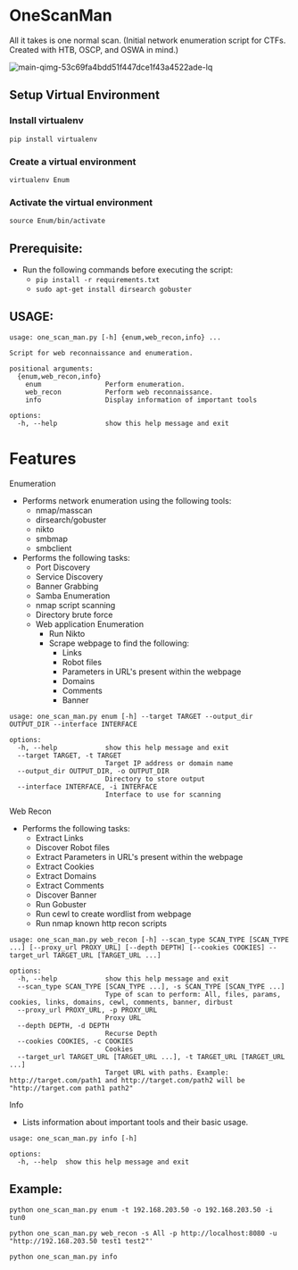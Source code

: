 # OneScanMan
All it takes is one normal scan. (Initial network enumeration script for CTFs. Created with HTB, OSCP, and OSWA in mind.)

![main-qimg-53c69fa4bdd51f447dce1f43a4522ade-lq](https://github.com/khyatiparekh/OneScanMan/assets/3457866/3735b8e0-bcbd-474f-8976-4832425ea420)

## Setup Virtual Environment
### Install virtualenv
```pip install virtualenv```

### Create a virtual environment
```virtualenv Enum```

### Activate the virtual environment
```source Enum/bin/activate```

## Prerequisite:
- Run the following commands before executing the script:
    - ``` pip install -r requirements.txt ```
    - ``` sudo apt-get install dirsearch gobuster ```
 
## USAGE: 
```
usage: one_scan_man.py [-h] {enum,web_recon,info} ...

Script for web reconnaissance and enumeration.

positional arguments:
  {enum,web_recon,info}
    enum                Perform enumeration.
    web_recon           Perform web reconnaissance.
    info                Display information of important tools

options:
  -h, --help            show this help message and exit
```

# Features
Enumeration
- Performs network enumeration using the following tools:
     - nmap/masscan
     - dirsearch/gobuster
     - nikto
     - smbmap
     - smbclient
- Performs the following tasks:
     - Port Discovery
     - Service Discovery
     - Banner Grabbing
     - Samba Enumeration
     - nmap script scanning
     - Directory brute force
     - Web application Enumeration
          - Run Nikto
          - Scrape webpage to find the following:
               - Links
               - Robot files
               - Parameters in URL's present within the webpage
               - Domains
               - Comments
               - Banner
```
usage: one_scan_man.py enum [-h] --target TARGET --output_dir OUTPUT_DIR --interface INTERFACE

options:
  -h, --help            show this help message and exit
  --target TARGET, -t TARGET
                        Target IP address or domain name
  --output_dir OUTPUT_DIR, -o OUTPUT_DIR
                        Directory to store output
  --interface INTERFACE, -i INTERFACE
                        Interface to use for scanning
```

           
Web Recon
- Performs the following tasks:
   - Extract Links
   - Discover Robot files
   - Extract Parameters in URL's present within the webpage
   - Extract Cookies
   - Extract Domains
   - Extract Comments
   - Discover Banner
   - Run Gobuster
   - Run cewl to create wordlist from webpage
   - Run nmap known http recon scripts
```
usage: one_scan_man.py web_recon [-h] --scan_type SCAN_TYPE [SCAN_TYPE ...] [--proxy_url PROXY_URL] [--depth DEPTH] [--cookies COOKIES] --target_url TARGET_URL [TARGET_URL ...]

options:
  -h, --help            show this help message and exit
  --scan_type SCAN_TYPE [SCAN_TYPE ...], -s SCAN_TYPE [SCAN_TYPE ...]
                        Type of scan to perform: All, files, params, cookies, links, domains, cewl, comments, banner, dirbust
  --proxy_url PROXY_URL, -p PROXY_URL
                        Proxy URL
  --depth DEPTH, -d DEPTH
                        Recurse Depth
  --cookies COOKIES, -c COOKIES
                        Cookies
  --target_url TARGET_URL [TARGET_URL ...], -t TARGET_URL [TARGET_URL ...]
                        Target URL with paths. Example: http://target.com/path1 and http://target.com/path2 will be "http://target.com path1 path2"
```

Info
- Lists information about important tools and their basic usage.
```
usage: one_scan_man.py info [-h]

options:
  -h, --help  show this help message and exit
```  

## Example:
```python one_scan_man.py enum -t 192.168.203.50 -o 192.168.203.50 -i tun0```

```python one_scan_man.py web_recon -s All -p http://localhost:8080 -u "http://192.168.203.50 test1 test2"'``` 

```python one_scan_man.py info```



